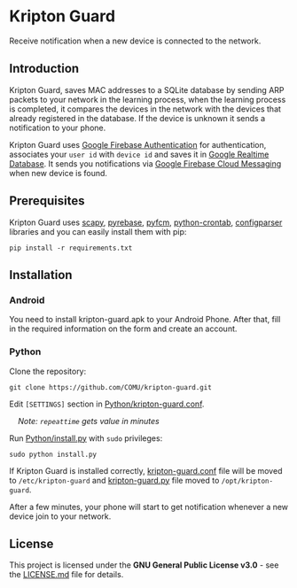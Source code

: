 # Kripton Guard
Receive notification when a new device is connected to the network.
## Introduction
Kripton Guard, saves MAC addresses to a SQLite database by sending ARP packets to your network in the learning process, when the learning process is completed, it compares the devices in the network with the devices that already registered in the database. If the device is unknown it sends a notification to your phone.

Kripton Guard uses [Google Firebase Authentication](https://firebase.google.com/docs/auth/) for authentication, associates your  `user id` with `device id` and saves it in [Google Realtime Database](https://firebase.google.com/docs/database/).  It sends you notifications via [Google Firebase Cloud Messaging](https://firebase.google.com/docs/cloud-messaging/) when new device is found.

## Prerequisites
Kripton Guard uses [scapy](https://github.com/secdev/scapy), [pyrebase](https://github.com/thisbejim/Pyrebase), [pyfcm](https://github.com/olucurious/PyFCM), [python-crontab](https://github.com/doctormo/python-crontab), [configparser](https://docs.python.org/3/library/configparser.html) libraries and you can easily install them with pip:
```
pip install -r requirements.txt
```
## Installation
### Android
You need to install kripton-guard.apk to your Android Phone. After that, fill in the required information on the form and create an account.
### Python
Clone the repository:
```
git clone https://github.com/COMU/kripton-guard.git
```

Edit `[SETTINGS]` section in [Python/kripton-guard.conf](https://github.com/COMU/kripton-guard/blob/master/Python/kripton-guard.conf "kripton-guard.conf").

*&nbsp;&nbsp;&nbsp;&nbsp;Note: `repeattime` gets value in minutes*

Run [Python/install.py](https://github.com/COMU/kripton-guard/blob/master/Python/install.py "install.py") with `sudo` privileges:
```
sudo python install.py
```
If Kripton Guard is installed correctly, [kripton-guard.conf](https://github.com/COMU/kripton-guard/blob/master/Python/kripton-guard.conf "kripton-guard.conf") file will be moved to `/etc/kripton-guard` and [kripton-guard.py](https://github.com/COMU/kripton-guard/blob/master/Python/kripton-guard.py "kripton-guard.py") file moved to `/opt/kripton-guard`.

After a few minutes, your phone will start to get notification whenever a new device join to your network.

## License

This project is licensed under the **GNU General Public License v3.0** - see the [LICENSE.md](https://github.com/COMU/kripton-guard/blob/master/LICENSE) file for details.
